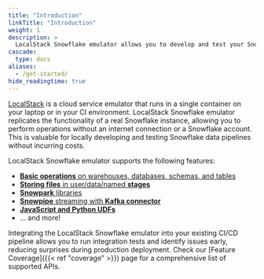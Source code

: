 ```yaml
---
title: "Introduction"
linkTitle: "Introduction"
weight: 1
description: >
  LocalStack Snowflake emulator allows you to develop and test your Snowflake data pipelines entirely on your local machine!
cascade:
  type: docs
aliases:
  - /get-started/
hide_readingtime: true
---
```


[LocalStack](https://localstack.cloud/) is a cloud service emulator that runs in a single container on your laptop or in your CI environment. LocalStack Snowflake emulator replicates the functionality of a real Snowflake instance, allowing you to perform operations without an internet connection or a Snowflake account. This is valuable for locally developing and testing Snowflake data pipelines without incurring costs.

LocalStack Snowflake emulator supports the following features:

* [**Basic operations** on warehouses, databases, schemas, and tables](https://docs.snowflake.com/en/developer-guide/python-connector/python-connector-example)
* [**Storing files** in user/data/named **stages**](https://docs.snowflake.com/en/user-guide/data-load-local-file-system-create-stage)
* [**Snowpark** libraries](https://docs.snowflake.com/en/developer-guide/snowpark/python/index)
* [**Snowpipe** streaming with **Kafka connector**](https://docs.snowflake.com/en/user-guide/data-load-snowpipe-streaming-kafka)
* [**JavaScript and Python UDFs**](https://docs.snowflake.com/en/developer-guide/udf/javascript/udf-javascript-introduction)
* ... and more!

Integrating the LocalStack Snowflake emulator into your existing CI/CD pipeline allows you to run integration tests and identify issues early, reducing surprises during production deployment. Check our [Feature Coverage]({{< ref "coverage" >}}) page for a comprehensive list of supported APIs.
